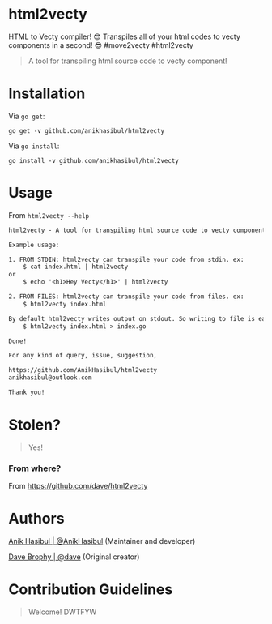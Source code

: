 # html2vecty
HTML to Vecty compiler! 😎 Transpiles all of your html codes to vecty components in a second! 😎 #move2vecty #html2vecty

> A tool for transpiling html source code to vecty component!

# Installation

Via `go get`:
```shell
go get -v github.com/anikhasibul/html2vecty
```

Via `go install`:
```shell
go install -v github.com/anikhasibul/html2vecty
```

# Usage
From `html2vecty --help`

```txt
html2vecty - A tool for transpiling html source code to vecty component!

Example usage:

1. FROM STDIN: html2vecty can transpile your code from stdin. ex:
	$ cat index.html | html2vecty
or
	$ echo '<h1>Hey Vecty</h1>' | html2vecty

2. FROM FILES: html2vecty can transpile your code from files. ex:
	$ html2vecty index.html

By default html2vecty writes output on stdout. So writing to file is easy!
	$ html2vecty index.html > index.go

Done!

For any kind of query, issue, suggestion,

https://github.com/AnikHasibul/html2vecty
anikhasibul@outlook.com

Thank you!
```

# Stolen?
> Yes!

### From where?
From https://github.com/dave/html2vecty

# Authors

[Anik Hasibul | @AnikHasibul](https://github.com/AnikHasibul) (Maintainer and developer)

[Dave Brophy | @dave](https://github.com/dave) (Original creator)

# Contribution Guidelines

> Welcome! DWTFYW
